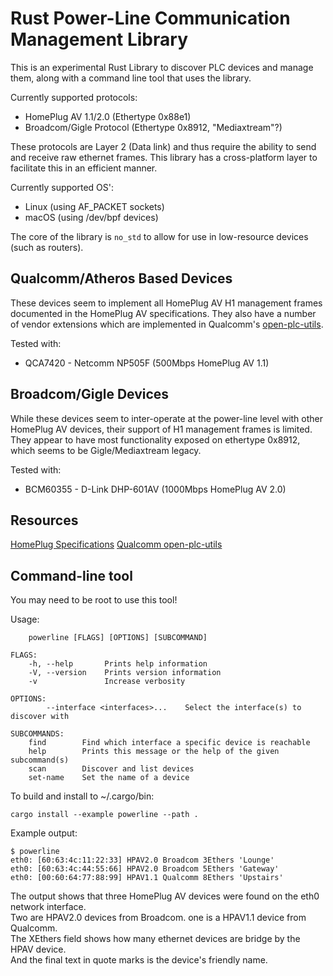 Rust Power-Line Communication Management Library
================================================

This is an experimental Rust Library to discover PLC devices and manage them, along with a command line tool that uses the library.

Currently supported protocols:
* HomePlug AV 1.1/2.0 (Ethertype 0x88e1)
* Broadcom/Gigle Protocol (Ethertype 0x8912, "Mediaxtream"?)

These protocols are Layer 2 (Data link) and thus require the ability to send and receive raw ethernet frames. This library has a cross-platform layer to facilitate this in an efficient manner.

Currently supported OS':
* Linux (using AF_PACKET sockets)
* macOS (using /dev/bpf devices)

The core of the library is `no_std` to allow for use in low-resource devices (such as routers).


Qualcomm/Atheros Based Devices
------------------------------
These devices seem to implement all HomePlug AV H1 management frames documented in the HomePlug AV specifications. They also have a number of vendor extensions which are implemented in Qualcomm's [open-plc-utils](https://github.com/qca/open-plc-utils).

Tested with:
- QCA7420 - Netcomm NP505F (500Mbps HomePlug AV 1.1)


Broadcom/Gigle Devices
----------------------
While these devices seem to inter-operate at the power-line level with other HomePlug AV devices, their support of H1 management frames is limited. They appear to have most functionality exposed on ethertype 0x8912, which seems to be Gigle/Mediaxtream legacy.

Tested with:
- BCM60355 - D-Link DHP-601AV (1000Mbps HomePlug AV 2.0)


Resources
---------
[HomePlug Specifications](https://github.com/jbit/powerline/wiki/Documents)
[Qualcomm open-plc-utils](https://github.com/qca/open-plc-utils)


Command-line tool
-----------------

You may need to be root to use this tool!

Usage:
```
    powerline [FLAGS] [OPTIONS] [SUBCOMMAND]

FLAGS:
    -h, --help       Prints help information
    -V, --version    Prints version information
    -v               Increase verbosity

OPTIONS:
        --interface <interfaces>...    Select the interface(s) to discover with

SUBCOMMANDS:
    find        Find which interface a specific device is reachable
    help        Prints this message or the help of the given subcommand(s)
    scan        Discover and list devices
    set-name    Set the name of a device
```

To build and install to ~/.cargo/bin:
```
cargo install --example powerline --path .
```

Example output:
```
$ powerline 
eth0: [60:63:4c:11:22:33] HPAV2.0 Broadcom 3Ethers 'Lounge'
eth0: [60:63:4c:44:55:66] HPAV2.0 Broadcom 5Ethers 'Gateway'
eth0: [00:60:64:77:88:99] HPAV1.1 Qualcomm 8Ethers 'Upstairs'
```
The output shows that three HomePlug AV devices were found on the eth0 network interface.  
Two are HPAV2.0 devices from Broadcom. one is a HPAV1.1 device from Qualcomm.  
The XEthers field shows how many ethernet devices are bridge by the HPAV device.  
And the final text in quote marks is the device's friendly name.  
